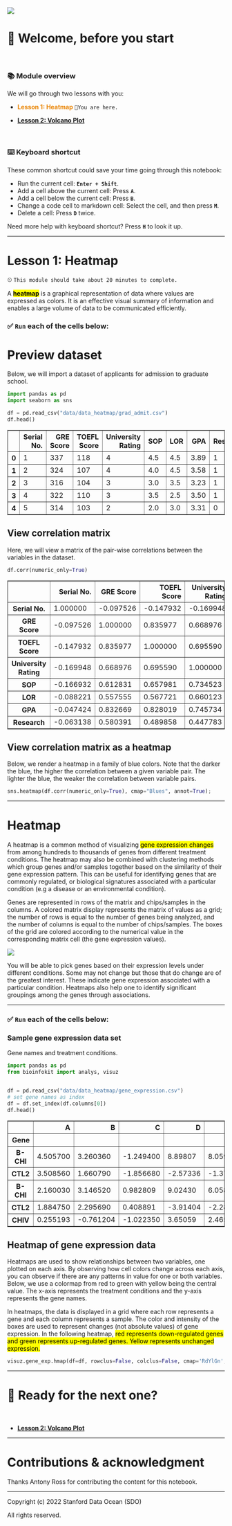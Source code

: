 <img src="materials/images/introduction-to-visualization-cover.png"/>

# 👋 Welcome, before you start
<br>

### 📚 Module overview

We will go through two lessons with you:

- <font color=#E98300>**Lesson 1: Heatmap**</font>    `📍You are here.`
    
- [**Lesson 2: Volcano Plot**](Lesson_2_Volcano_Plot.ipynb)
</br>



<div class="alert alert-block alert-info">
<h3>⌨️ Keyboard shortcut</h3>

These common shortcut could save your time going through this notebook:
- Run the current cell: **`Enter + Shift`**.
- Add a cell above the current cell: Press **`A`**.
- Add a cell below the current cell: Press **`B`**.
- Change a code cell to markdown cell: Select the cell, and then press **`M`**.
- Delete a cell: Press **`D`** twice.

Need more help with keyboard shortcut? Press **`H`** to look it up.
</div>

---

# Lesson 1: Heatmap

⏲ `This module should take about 20 minutes to complete.`

A <mark>**heatmap**</mark> is a graphical representation of data where values are expressed as colors. It is an effective visual summary of information and enables a large volume of data to be communicated efficiently.

### ✅ `Run` each of the cells below:

# Preview dataset

Below, we will import a dataset of applicants for admission to graduate school.


```python
import pandas as pd
import seaborn as sns
```


```python
df = pd.read_csv("data/data_heatmap/grad_admit.csv")
df.head()
```




<div>
<style scoped>
    .dataframe tbody tr th:only-of-type {
        vertical-align: middle;
    }

    .dataframe tbody tr th {
        vertical-align: top;
    }

    .dataframe thead th {
        text-align: right;
    }
</style>
<table border="1" class="dataframe">
  <thead>
    <tr style="text-align: right;">
      <th></th>
      <th>Serial No.</th>
      <th>GRE Score</th>
      <th>TOEFL Score</th>
      <th>University Rating</th>
      <th>SOP</th>
      <th>LOR</th>
      <th>GPA</th>
      <th>Research</th>
      <th>Admitted</th>
    </tr>
  </thead>
  <tbody>
    <tr>
      <th>0</th>
      <td>1</td>
      <td>337</td>
      <td>118</td>
      <td>4</td>
      <td>4.5</td>
      <td>4.5</td>
      <td>3.89</td>
      <td>1</td>
      <td>Yes</td>
    </tr>
    <tr>
      <th>1</th>
      <td>2</td>
      <td>324</td>
      <td>107</td>
      <td>4</td>
      <td>4.0</td>
      <td>4.5</td>
      <td>3.58</td>
      <td>1</td>
      <td>Yes</td>
    </tr>
    <tr>
      <th>2</th>
      <td>3</td>
      <td>316</td>
      <td>104</td>
      <td>3</td>
      <td>3.0</td>
      <td>3.5</td>
      <td>3.23</td>
      <td>1</td>
      <td>No</td>
    </tr>
    <tr>
      <th>3</th>
      <td>4</td>
      <td>322</td>
      <td>110</td>
      <td>3</td>
      <td>3.5</td>
      <td>2.5</td>
      <td>3.50</td>
      <td>1</td>
      <td>Yes</td>
    </tr>
    <tr>
      <th>4</th>
      <td>5</td>
      <td>314</td>
      <td>103</td>
      <td>2</td>
      <td>2.0</td>
      <td>3.0</td>
      <td>3.31</td>
      <td>0</td>
      <td>No</td>
    </tr>
  </tbody>
</table>
</div>



## View correlation matrix
Here, we will view a matrix of the pair-wise correlations between the variables in the dataset.


```python
df.corr(numeric_only=True)
```




<div>
<style scoped>
    .dataframe tbody tr th:only-of-type {
        vertical-align: middle;
    }

    .dataframe tbody tr th {
        vertical-align: top;
    }

    .dataframe thead th {
        text-align: right;
    }
</style>
<table border="1" class="dataframe">
  <thead>
    <tr style="text-align: right;">
      <th></th>
      <th>Serial No.</th>
      <th>GRE Score</th>
      <th>TOEFL Score</th>
      <th>University Rating</th>
      <th>SOP</th>
      <th>LOR</th>
      <th>GPA</th>
      <th>Research</th>
    </tr>
  </thead>
  <tbody>
    <tr>
      <th>Serial No.</th>
      <td>1.000000</td>
      <td>-0.097526</td>
      <td>-0.147932</td>
      <td>-0.169948</td>
      <td>-0.166932</td>
      <td>-0.088221</td>
      <td>-0.047424</td>
      <td>-0.063138</td>
    </tr>
    <tr>
      <th>GRE Score</th>
      <td>-0.097526</td>
      <td>1.000000</td>
      <td>0.835977</td>
      <td>0.668976</td>
      <td>0.612831</td>
      <td>0.557555</td>
      <td>0.832669</td>
      <td>0.580391</td>
    </tr>
    <tr>
      <th>TOEFL Score</th>
      <td>-0.147932</td>
      <td>0.835977</td>
      <td>1.000000</td>
      <td>0.695590</td>
      <td>0.657981</td>
      <td>0.567721</td>
      <td>0.828019</td>
      <td>0.489858</td>
    </tr>
    <tr>
      <th>University Rating</th>
      <td>-0.169948</td>
      <td>0.668976</td>
      <td>0.695590</td>
      <td>1.000000</td>
      <td>0.734523</td>
      <td>0.660123</td>
      <td>0.745734</td>
      <td>0.447783</td>
    </tr>
    <tr>
      <th>SOP</th>
      <td>-0.166932</td>
      <td>0.612831</td>
      <td>0.657981</td>
      <td>0.734523</td>
      <td>1.000000</td>
      <td>0.729593</td>
      <td>0.718403</td>
      <td>0.444029</td>
    </tr>
    <tr>
      <th>LOR</th>
      <td>-0.088221</td>
      <td>0.557555</td>
      <td>0.567721</td>
      <td>0.660123</td>
      <td>0.729593</td>
      <td>1.000000</td>
      <td>0.669626</td>
      <td>0.396859</td>
    </tr>
    <tr>
      <th>GPA</th>
      <td>-0.047424</td>
      <td>0.832669</td>
      <td>0.828019</td>
      <td>0.745734</td>
      <td>0.718403</td>
      <td>0.669626</td>
      <td>1.000000</td>
      <td>0.521163</td>
    </tr>
    <tr>
      <th>Research</th>
      <td>-0.063138</td>
      <td>0.580391</td>
      <td>0.489858</td>
      <td>0.447783</td>
      <td>0.444029</td>
      <td>0.396859</td>
      <td>0.521163</td>
      <td>1.000000</td>
    </tr>
  </tbody>
</table>
</div>



## View correlation matrix as a heatmap

Below, we render a heatmap in a family of blue colors. Note that the darker the blue, the higher the correlation between a given variable pair. The lighter the blue, the weaker the correlation between variable pairs.


```python
sns.heatmap(df.corr(numeric_only=True), cmap="Blues", annot=True);
```

---

# Heatmap

A heatmap is a common method of visualizing <mark>gene expression changes</mark> from among hundreds to thousands of genes from different treatment conditions. The heatmap may also be combined with clustering methods which group genes and/or samples together based on the similarity of their gene expression pattern. This can be useful for identifying genes that are commonly regulated, or biological signatures associated with a particular condition (e.g a disease or an environmental condition).

Genes are represented in rows of the matrix and chips/samples in the columns. A colored matrix display represents the matrix of values as a grid; the number of rows is equal to the number of genes being analyzed, and the number of columns is equal to the number of chips/samples.
The boxes of the grid are colored according to the numerical value in the corresponding matrix cell (the gene expression values).

<img src="materials/images/images_heatmap/sample_heatmap.png"/>

You will be able to pick genes based on their expression levels under different conditions. Some may not change but those that do change are of the greatest interest. These indicate gene expression associated with a particular condition. Heatmaps also help one to identify significant groupings among the genes through associations.

---

### ✅ `Run` each of the cells below:

### Sample gene expression data set
Gene names and treatment conditions.


```python
import pandas as pd
from bioinfokit import analys, visuz


df = pd.read_csv("data/data_heatmap/gene_expression.csv")
# set gene names as index
df = df.set_index(df.columns[0])
df.head()
```




<div>
<style scoped>
    .dataframe tbody tr th:only-of-type {
        vertical-align: middle;
    }

    .dataframe tbody tr th {
        vertical-align: top;
    }

    .dataframe thead th {
        text-align: right;
    }
</style>
<table border="1" class="dataframe">
  <thead>
    <tr style="text-align: right;">
      <th></th>
      <th>A</th>
      <th>B</th>
      <th>C</th>
      <th>D</th>
      <th>E</th>
      <th>F</th>
    </tr>
    <tr>
      <th>Gene</th>
      <th></th>
      <th></th>
      <th></th>
      <th></th>
      <th></th>
      <th></th>
    </tr>
  </thead>
  <tbody>
    <tr>
      <th>B-CHI</th>
      <td>4.505700</td>
      <td>3.260360</td>
      <td>-1.249400</td>
      <td>8.89807</td>
      <td>8.05955</td>
      <td>-0.842803</td>
    </tr>
    <tr>
      <th>CTL2</th>
      <td>3.508560</td>
      <td>1.660790</td>
      <td>-1.856680</td>
      <td>-2.57336</td>
      <td>-1.37370</td>
      <td>1.196000</td>
    </tr>
    <tr>
      <th>B-CHI</th>
      <td>2.160030</td>
      <td>3.146520</td>
      <td>0.982809</td>
      <td>9.02430</td>
      <td>6.05832</td>
      <td>-2.967420</td>
    </tr>
    <tr>
      <th>CTL2</th>
      <td>1.884750</td>
      <td>2.295690</td>
      <td>0.408891</td>
      <td>-3.91404</td>
      <td>-2.28049</td>
      <td>1.628820</td>
    </tr>
    <tr>
      <th>CHIV</th>
      <td>0.255193</td>
      <td>-0.761204</td>
      <td>-1.022350</td>
      <td>3.65059</td>
      <td>2.46525</td>
      <td>-1.188140</td>
    </tr>
  </tbody>
</table>
</div>



## Heatmap of gene expression data

Heatmaps are used to show relationships between two variables, one plotted on each axis. By observing how cell colors change across each axis, you can observe if there are any patterns in value for one or both variables. Below, we use a colormap from red to green with yellow being the central value. The x-axis represents the treatment conditions and the y-axis represents the gene names.

In heatmaps, the data is displayed in a grid where each row represents a gene and each column represents a sample. The color and intensity of the boxes are used to represent changes (not absolute values) of gene expression. In the following heatmap, <mark>red represents down-regulated genes and green represents up-regulated genes. Yellow represents unchanged expression.</mark>


```python
visuz.gene_exp.hmap(df=df, rowclus=False, colclus=False, cmap='RdYlGn', tickfont=(6, 4), show=True)
```

---

# 🌟 Ready for the next one?
<br>

- [**Lesson 2: Volcano Plot**](Lesson_2_Volcano_Plot.ipynb)

---

# Contributions & acknowledgment

Thanks Antony Ross for contributing the content for this notebook.

---

Copyright (c) 2022 Stanford Data Ocean (SDO)

All rights reserved.
